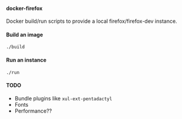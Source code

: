 #### docker-firefox

Docker build/run scripts to provide a local firefox/firefox-dev instance.

#### Build an image

    ./build

#### Run an instance

    ./run

#### TODO

* Bundle plugins like `xul-ext-pentadactyl`
* Fonts
* Performance??
